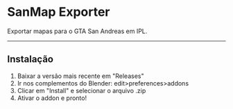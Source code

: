 # SanMap Exporter

Exportar mapas para o GTA San Andreas em IPL.

------

## Instalação

1. Baixar a versão mais recente em "Releases"
2. Ir nos complementos do Blender: edit>preferences>addons
3. Clicar em "Install" e selecionar o arquivo .zip
4. Ativar o addon e pronto!
